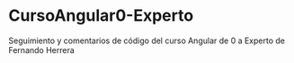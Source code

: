 # CursoAngular0-Experto
Seguimiento y comentarios de código del curso Angular de 0 a Experto de Fernando Herrera
